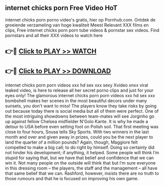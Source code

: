 ## internet chicks porn Free Video HoT 

internet chicks porn porno video's gratis, hier op Pornhub.com. Ontdek de groeiende verzameling van hoge kwaliteit Meest Relevant XXX films en clips,
Free internet chicks porn porn tube videos & pornstar sex videos. Find pornstars and all their XXX videos to watch here


## 👉🔴 [Click to PLAY >> WATCH](http://us.freeplayer.one?title=internet_chicks_porn&ref=16D)

## 👉🔴 [Click to PLAY >> DOWNLOAD](http://us.freeplayer.one?title=internet_chicks_porn&ref=16D)


internet chicks porn porn videos xxx hd sex xxx sexy Xvideo xnxx viral leaked video, is here to release all her secret porno clips and just for your eyes only! The glamorous internet chicks porn porn videos xxx hd sex xxx bombshell makes her scenes in the most beautiful decors under many sunsets, you don't want to miss! The players know they take risks by going out because today there is social media but all of them were perfect. One of the most intriguing showdowns between team-mates will see Jorginho go up against fellow Chelsea midfielder N'Golo Kante. It is why he made a detour to USA before even setting foot on Polish soil. That first meeting was close to four hours, Sousa tells Sky Sports. With two winners in the last month and over and given away in prizes, could you be the next player to land the quarter of a million pounds? Again, though, Maggiore felt compelled to make a big call; to do right by himself. Doing so certainly did not hinder his development; if anything, it helped. Some people will think I’m stupid for saying that, but we have that belief and confidence that we can win it. Not many people on the outside will think that but I’m sure everyone in this dressing room – the players, the staff and the management – all have that same belief that we can. Rashford, however, insists there are no truth to those rumours and that he is focused on improving his own game.